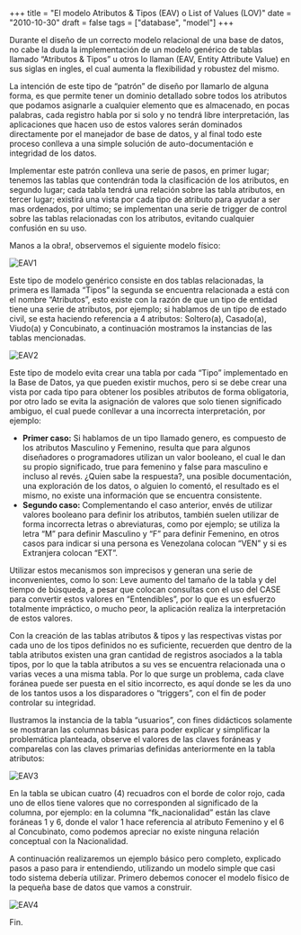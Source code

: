 +++
title = "El modelo Atributos & Tipos (EAV) o List of Values (LOV)"
date = "2010-10-30"
draft = false
tags = ["database", "model"]
+++

Durante el diseño de un correcto modelo relacional de una base de datos, no cabe la duda la implementación de un modelo genérico de tablas llamado “Atributos & Tipos” u otros lo llaman (EAV, Entity Attribute Value) en sus siglas en ingles, el cual aumenta la flexibilidad y robustez del mismo.

La intención de este tipo de “patrón” de diseño por llamarlo de alguna forma, es que permite tener un dominio detallado sobre todos los atributos que podamos asignarle a cualquier elemento que es almacenado, en pocas palabras, cada registro habla por si solo y no tendrá libre interpretación, las aplicaciones que hacen uso de estos valores serán dominados directamente por el manejador de base de datos, y al final todo este proceso conlleva a una simple solución de auto-documentación e integridad de los datos.

Implementar este patrón conlleva una serie de pasos, en primer lugar; tenemos las tablas que contendrán toda la clasificación de los atributos, en segundo lugar; cada tabla tendrá una relación sobre las tabla atributos, en tercer lugar; existirá una vista por cada tipo de atributo para ayudar a ser mas ordenados, por ultimo; se implementan una serie de trigger de control sobre las tablas relacionadas con los atributos, evitando cualquier confusión en su uso.

Manos a la obra!, observemos el siguiente modelo físico:

![EAV1](EAV01.png)

Este tipo de modelo genérico consiste en dos tablas relacionadas, la primera es llamada “Tipos” la segunda se encuentra relacionada a está con el nombre “Atributos”, esto existe con la razón de que un tipo de entidad tiene una serie de atributos, por ejemplo; si hablamos de un tipo de estado civil, se esta haciendo referencia a 4 atributos: Soltero(a), Casado(a), Viudo(a) y Concubinato, a continuación mostramos la instancias de las tablas mencionadas.

![EAV2](EAV02.png)

Este tipo de modelo evita crear una tabla por cada “Tipo” implementado en la Base de Datos, ya que pueden existir muchos, pero si se debe crear una vista por cada tipo para obtener los posibles atributos de forma obligatoria, por otro lado se evita la asignación de valores que solo tienen significado ambiguo, el cual puede conllevar a una incorrecta interpretación, por ejemplo:

- **Primer caso:** Si hablamos de un tipo llamado genero, es compuesto de los atributos Masculino y Femenino, resulta que para algunos diseñadores o programadores utilizan un valor booleano, el cual le dan su propio significado, true para femenino y false para masculino e incluso al revés. ¿Quien sabe la respuesta?, una posible documentación, una exploración de los datos, o alguien lo comentó, el resultado es el mismo, no existe una información que se encuentra consistente.
- **Segundo caso:** Complementando el caso anterior, envés de utilizar valores booleano para definir los atributos, también suelen utilizar de forma incorrecta letras o abreviaturas, como por ejemplo; se utiliza la letra “M” para definir Masculino y “F” para definir Femenino, en otros casos para indicar si una persona es Venezolana colocan “VEN” y si es Extranjera colocan “EXT”.

Utilizar estos mecanismos son imprecisos y generan una serie de inconvenientes, como lo son: Leve aumento del tamaño de la tabla y del tiempo de búsqueda, a pesar que colocan consultas con el uso del CASE para convertir estos valores en “Entendibles”, por lo que es un esfuerzo totalmente impráctico, o mucho peor, la aplicación realiza la interpretación de estos valores.

Con la creación de las tablas atributos & tipos y las respectivas vistas por cada uno de los tipos definidos no es suficiente, recuerden que dentro de la tabla atributos existen una gran cantidad de registros asociados a la tabla tipos, por lo que la tabla atributos a su ves se encuentra relacionada una o varias veces a una misma tabla. Por lo que surge un problema, cada clave foránea puede ser puesta en el sitio incorrecto, es aquí donde se les da uno de los tantos usos a los disparadores o “triggers”, con el fin de poder controlar su integridad.

Ilustramos la instancia de la tabla “usuarios”, con fines didácticos solamente se mostraran las columnas básicas para poder explicar y simplificar la problemática planteada, observe el valores de las claves foráneas y comparelas con las claves primarias definidas anteriormente en la tabla atributos:

![EAV3](EAV03.png)

En la tabla se ubican cuatro (4) recuadros con el borde de color rojo, cada uno de ellos tiene valores que no corresponden al significado de la columna, por ejemplo: en la columna “fk_nacionalidad” están las clave foráneas 1 y 6, donde el valor 1 hace referencia al atributo Femenino y el 6 al Concubinato, como podemos apreciar no existe ninguna relación conceptual con la Nacionalidad.

A continuación realizaremos un ejemplo básico pero completo, explicado pasos a paso para ir entendiendo, utilizando un modelo simple que casi todo sistema debería utilizar. Primero debemos conocer el modelo físico de la pequeña base de datos que vamos a construir.

![EAV4](EAV04.png)

Fin.
